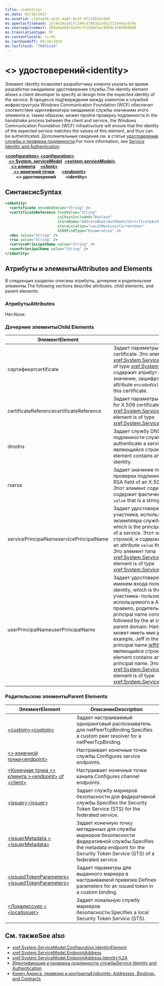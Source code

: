 ```yaml
---
title: <identity>
ms.date: 03/30/2017
ms.assetid: c1d2ae56-e231-4a07-9c3f-9f13381dc0d8
ms.openlocfilehash: 15c9e38a141fc294c47863b1a932711444ac079a
ms.sourcegitcommit: 205b9a204742e9c77256d43ac9d94c3f82909808
ms.translationtype: MT
ms.contentlocale: ru-RU
ms.lasthandoff: 09/10/2019
ms.locfileid: "70855149"
---
```

# <a name="identity"></a><span data-ttu-id="08447-101">\<> удостоверений</span><span class="sxs-lookup"><span data-stu-id="08447-101">\<identity></span></span>
<span data-ttu-id="08447-102">Элемент identity позволяет разработчику клиента указать во время разработки ожидаемое удостоверение службы.</span><span class="sxs-lookup"><span data-stu-id="08447-102">The identity element allows a client developer to specify at design time the expected identity of the service.</span></span> <span data-ttu-id="08447-103">В процессе подтверждения между клиентом и службой инфраструктура Windows Communication Foundation (WCF) обеспечит соответствие идентификатора ожидаемой службы значениям этого элемента и, таким образом, может пройти проверку подлинности.</span><span class="sxs-lookup"><span data-stu-id="08447-103">In the handshake process between the client and service, the Windows Communication Foundation (WCF) infrastructure will ensure that the identity of the expected service matches the values of this element, and thus can be authenticated.</span></span> <span data-ttu-id="08447-104">Дополнительные сведения см. в статье [удостоверение службы и проверка подлинности](../../../wcf/feature-details/service-identity-and-authentication.md).</span><span class="sxs-lookup"><span data-stu-id="08447-104">For more information, see [Service Identity and Authentication](../../../wcf/feature-details/service-identity-and-authentication.md).</span></span>  
  
<span data-ttu-id="08447-105">[ **\<configuration>** ](../configuration-element.md)</span><span class="sxs-lookup"><span data-stu-id="08447-105">[**\<configuration>**](../configuration-element.md)</span></span>\
<span data-ttu-id="08447-106">&nbsp;&nbsp;[ **\<> System. serviceModel**](system-servicemodel.md)</span><span class="sxs-lookup"><span data-stu-id="08447-106">&nbsp;&nbsp;[**\<system.serviceModel>**](system-servicemodel.md)</span></span>\
<span data-ttu-id="08447-107">&nbsp;&nbsp;&nbsp;&nbsp;[ **\<> клиента**](client.md)</span><span class="sxs-lookup"><span data-stu-id="08447-107">&nbsp;&nbsp;&nbsp;&nbsp;[**\<client>**](client.md)</span></span>\
<span data-ttu-id="08447-108">&nbsp;&nbsp;&nbsp;&nbsp;&nbsp;&nbsp;[ **\<> конечной точки**](endpoint-of-client.md)</span><span class="sxs-lookup"><span data-stu-id="08447-108">&nbsp;&nbsp;&nbsp;&nbsp;&nbsp;&nbsp;[**\<endpoint>**](endpoint-of-client.md)</span></span>\
<span data-ttu-id="08447-109">&nbsp;&nbsp;&nbsp;&nbsp;&nbsp;&nbsp;&nbsp;&nbsp; **\<> удостоверений**</span><span class="sxs-lookup"><span data-stu-id="08447-109">&nbsp;&nbsp;&nbsp;&nbsp;&nbsp;&nbsp;&nbsp;&nbsp;**\<identity>**</span></span>  
  
## <a name="syntax"></a><span data-ttu-id="08447-110">Синтаксис</span><span class="sxs-lookup"><span data-stu-id="08447-110">Syntax</span></span>  
  
```xml  
<identity>
  <certificate encodedValue="String" />
  <certificateReference findValue="String"
                        isChainIncluded="Boolean"
                        storeName="AddressBook/AuthRoot/CertificateAuthority/Disallowed/My/Root/TrustedPeople/TrustedPublisher"
                        storeLocation="LocalMachine/CurrentUser"
                        X509FindType="Enumeration" />
  <dns value="String" />
  <rsa value="String" />
  <servicePrincipalName value="String" />
  <userPrincipalName value="String" />
</identity>
```  
  
## <a name="attributes-and-elements"></a><span data-ttu-id="08447-111">Атрибуты и элементы</span><span class="sxs-lookup"><span data-stu-id="08447-111">Attributes and Elements</span></span>  
 <span data-ttu-id="08447-112">В следующих разделах описаны атрибуты, дочерние и родительские элементы.</span><span class="sxs-lookup"><span data-stu-id="08447-112">The following sections describe attributes, child elements, and parent elements.</span></span>  
  
### <a name="attributes"></a><span data-ttu-id="08447-113">Атрибуты</span><span class="sxs-lookup"><span data-stu-id="08447-113">Attributes</span></span>  
 <span data-ttu-id="08447-114">Нет.</span><span class="sxs-lookup"><span data-stu-id="08447-114">None.</span></span>  
  
### <a name="child-elements"></a><span data-ttu-id="08447-115">Дочерние элементы</span><span class="sxs-lookup"><span data-stu-id="08447-115">Child Elements</span></span>  
  
|<span data-ttu-id="08447-116">Элемент</span><span class="sxs-lookup"><span data-stu-id="08447-116">Element</span></span>|<span data-ttu-id="08447-117">Описание</span><span class="sxs-lookup"><span data-stu-id="08447-117">Description</span></span>|  
|-------------|-----------------|  
|<span data-ttu-id="08447-118">сертификат</span><span class="sxs-lookup"><span data-stu-id="08447-118">certificate</span></span>|<span data-ttu-id="08447-119">Задает параметры сертификата X.509.</span><span class="sxs-lookup"><span data-stu-id="08447-119">Specifies settings of an X.509 certificate.</span></span> <span data-ttu-id="08447-120">Это элемент типа <xref:System.ServiceModel.Configuration.CertificateElement>.</span><span class="sxs-lookup"><span data-stu-id="08447-120">This element is of type <xref:System.ServiceModel.Configuration.CertificateElement>.</span></span> <span data-ttu-id="08447-121">Он содержит атрибут `encodedValue`, являющийся строкой, указывающей значение, зашифрованное с помощью этого сертификата.</span><span class="sxs-lookup"><span data-stu-id="08447-121">It contains an attribute `encodedValue` that is a string, which specifies the value encoded by this certificate.</span></span>|  
|<span data-ttu-id="08447-122">certificateReference</span><span class="sxs-lookup"><span data-stu-id="08447-122">certificateReference</span></span>|<span data-ttu-id="08447-123">Задает параметры для проверки сертификата X.509.</span><span class="sxs-lookup"><span data-stu-id="08447-123">Specifies settings for X.509 certificate validation.</span></span> <span data-ttu-id="08447-124">Это элемент типа <xref:System.ServiceModel.Configuration.CertificateReferenceElement>.</span><span class="sxs-lookup"><span data-stu-id="08447-124">This element is of type <xref:System.ServiceModel.Configuration.CertificateReferenceElement>.</span></span>|  
|<span data-ttu-id="08447-125">dns</span><span class="sxs-lookup"><span data-stu-id="08447-125">dns</span></span>|<span data-ttu-id="08447-126">Задает службу DNS-сертификата X.509, используемого для проверки подлинности службы.</span><span class="sxs-lookup"><span data-stu-id="08447-126">Specifies the DNS of an X.509 certificate used to authenticate a service.</span></span> <span data-ttu-id="08447-127">Этот элемент содержит атрибут `value`, являющийся строкой, и содержит фактическое удостоверение.</span><span class="sxs-lookup"><span data-stu-id="08447-127">This element contains an attribute `value` that is a string, and contains the actual identity.</span></span>|  
|<span data-ttu-id="08447-128">rsa</span><span class="sxs-lookup"><span data-stu-id="08447-128">rsa</span></span>|<span data-ttu-id="08447-129">Задает значение поля RSA сертификата X.509, используемое для проверки подлинности службы для клиента.</span><span class="sxs-lookup"><span data-stu-id="08447-129">Specifies the value of the RSA field of an X.509 certificate used to authenticate a service to a client.</span></span> <span data-ttu-id="08447-130">Этот элемент содержит атрибут `value`, являющийся строкой, и содержит фактическое удостоверение.</span><span class="sxs-lookup"><span data-stu-id="08447-130">This element contains an attribute `value` that is a string, and contains the actual identity</span></span>|  
|<span data-ttu-id="08447-131">servicePrincipalName</span><span class="sxs-lookup"><span data-stu-id="08447-131">servicePrincipalName</span></span>|<span data-ttu-id="08447-132">Задает удостоверение имени участника-сервера, являющегося именем участника, используемым клиентом для уникальной идентификации экземпляра службы.</span><span class="sxs-lookup"><span data-stu-id="08447-132">Specifies a server principal name (SPN) identity, which is the principal name used by a client to uniquely identify an instance of a service.</span></span> <span data-ttu-id="08447-133">Этот элемент содержит атрибут `value`, являющийся строкой, и содержит фактическое имя участника.</span><span class="sxs-lookup"><span data-stu-id="08447-133">This element contains an attribute `value` that is a string, and contains the actual principal name.</span></span> <span data-ttu-id="08447-134">Это элемент типа <xref:System.ServiceModel.Configuration.ServicePrincipalNameElement>.</span><span class="sxs-lookup"><span data-stu-id="08447-134">This element is of type <xref:System.ServiceModel.Configuration.ServicePrincipalNameElement>.</span></span>|  
|<span data-ttu-id="08447-135">userPrincipalName</span><span class="sxs-lookup"><span data-stu-id="08447-135">userPrincipalName</span></span>|<span data-ttu-id="08447-136">Задает удостоверение имени участника-пользователя, являющегося именем входа пользователя в сеть.</span><span class="sxs-lookup"><span data-stu-id="08447-136">Specifies a user principal name (UPN) identity, which is the logon name type of a user on a network.</span></span> <span data-ttu-id="08447-137">Имя участника-пользователя состоит из имени объекта пользователя, используемого в Active Directory, за которым следует символ (\@) и, как правило, родительский домен системы доменных имен.</span><span class="sxs-lookup"><span data-stu-id="08447-137">The user principal name consists of the user object name used in Active Directory, followed by the at symbol (\@) and then, typically, the Domain Name System parent domain.</span></span> <span data-ttu-id="08447-138">Например, Джефф в дереве доменов Fabrikam.com может иметь имя [jeff@fabrikam.com](mailto:jeffsmith@fabrikam.com)участника-пользователя.</span><span class="sxs-lookup"><span data-stu-id="08447-138">For example, Jeff in the Fabrikam.com domain tree might have the user principal name [jeff@fabrikam.com](mailto:jeffsmith@fabrikam.com).</span></span>  <span data-ttu-id="08447-139">Этот элемент содержит атрибут `value`, являющийся строкой, и содержит фактическое имя участника.</span><span class="sxs-lookup"><span data-stu-id="08447-139">This element contains an attribute `value` that is a string, and contains the actual principal name.</span></span> <span data-ttu-id="08447-140">Это элемент типа <xref:System.ServiceModel.Configuration.UserPrincipalNameElement>.</span><span class="sxs-lookup"><span data-stu-id="08447-140">This element is of type <xref:System.ServiceModel.Configuration.UserPrincipalNameElement>.</span></span>|  
  
### <a name="parent-elements"></a><span data-ttu-id="08447-141">Родительские элементы</span><span class="sxs-lookup"><span data-stu-id="08447-141">Parent Elements</span></span>  
  
|<span data-ttu-id="08447-142">Элемент</span><span class="sxs-lookup"><span data-stu-id="08447-142">Element</span></span>|<span data-ttu-id="08447-143">Описание</span><span class="sxs-lookup"><span data-stu-id="08447-143">Description</span></span>|  
|-------------|-----------------|  
|[<span data-ttu-id="08447-144">\<custom></span><span class="sxs-lookup"><span data-stu-id="08447-144">\<custom></span></span>](custom.md)|<span data-ttu-id="08447-145">Задает настраиваемый одноранговый распознаватель для netPeerTcpBinding.</span><span class="sxs-lookup"><span data-stu-id="08447-145">Specifies a custom peer resolver for a netPeerTcpBinding.</span></span>|  
|[<span data-ttu-id="08447-146">\<> конечной точки</span><span class="sxs-lookup"><span data-stu-id="08447-146">\<endpoint></span></span>](endpoint-element.md)|<span data-ttu-id="08447-147">Настраивает конечные точки службы.</span><span class="sxs-lookup"><span data-stu-id="08447-147">Configures service endpoints.</span></span>|  
|[<span data-ttu-id="08447-148">\<Конечная точка \<> клиента ></span><span class="sxs-lookup"><span data-stu-id="08447-148">\<endpoint> of \<client></span></span>](endpoint-of-client.md)|<span data-ttu-id="08447-149">Настраивает конечные точки канала.</span><span class="sxs-lookup"><span data-stu-id="08447-149">Configures channel endpoints.</span></span>|  
|[<span data-ttu-id="08447-150">\<issuer></span><span class="sxs-lookup"><span data-stu-id="08447-150">\<issuer></span></span>](issuer.md)|<span data-ttu-id="08447-151">Задает службу маркеров безопасности для федеративной службы.</span><span class="sxs-lookup"><span data-stu-id="08447-151">Specifies the Security Token Service (STS) for the federated service.</span></span>|  
|[<span data-ttu-id="08447-152">\<issuerMetadata ></span><span class="sxs-lookup"><span data-stu-id="08447-152">\<issuerMetadata></span></span>](issuermetadata.md)|<span data-ttu-id="08447-153">Задает конечную точку метаданных для службы маркеров безопасности федеративной службы.</span><span class="sxs-lookup"><span data-stu-id="08447-153">Specifies the metadata endpoint for the Security Token Service (STS) of a federated service.</span></span>|  
|[<span data-ttu-id="08447-154">\<issuedTokenParameters></span><span class="sxs-lookup"><span data-stu-id="08447-154">\<issuedTokenParameters></span></span>](issuedtokenparameters.md)|<span data-ttu-id="08447-155">Задает параметры для выданного маркера в настраиваемой привязке.</span><span class="sxs-lookup"><span data-stu-id="08447-155">Defines parameters for an issued token in a custom binding.</span></span>|  
|[<span data-ttu-id="08447-156">\<Локалиссуер ></span><span class="sxs-lookup"><span data-stu-id="08447-156">\<localIssuer></span></span>](localissuer.md)|<span data-ttu-id="08447-157">Задает локальную службу маркеров безопасности.</span><span class="sxs-lookup"><span data-stu-id="08447-157">Specifies a local Security Token Service (STS).</span></span>|  
  
## <a name="see-also"></a><span data-ttu-id="08447-158">См. также</span><span class="sxs-lookup"><span data-stu-id="08447-158">See also</span></span>

- <xref:System.ServiceModel.Configuration.IdentityElement>
- <xref:System.ServiceModel.EndpointAddress>
- <xref:System.ServiceModel.EndpointAddress.Identity%2A>
- [<span data-ttu-id="08447-159">Идентификация и проверка подлинности службы</span><span class="sxs-lookup"><span data-stu-id="08447-159">Service Identity and Authentication</span></span>](../../../wcf/feature-details/service-identity-and-authentication.md)
- [<span data-ttu-id="08447-160">Конеч Адреса, привязки и контракты</span><span class="sxs-lookup"><span data-stu-id="08447-160">Endpoints: Addresses, Bindings, and Contracts</span></span>](../../../wcf/feature-details/endpoints-addresses-bindings-and-contracts.md)
